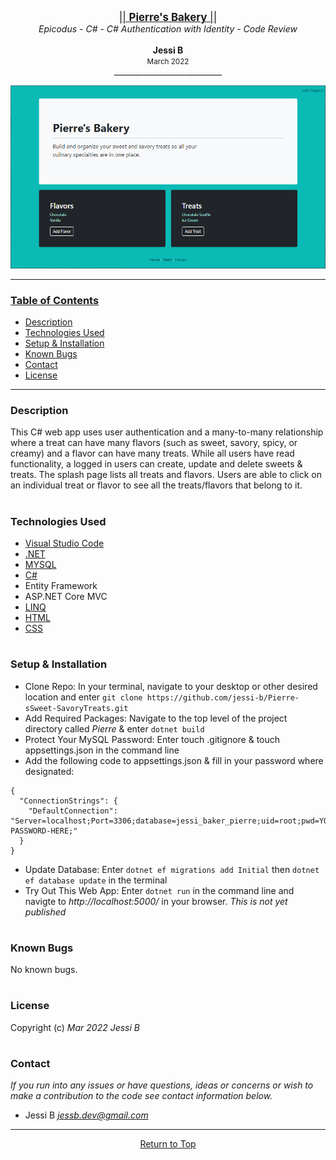 <p align="center">
  <u><big>|| <b>Pierre's Bakery</b> ||</big></u>
  <br>
  <em>Epicodus - C# - C# Authentication with Identity -  Code Review</em>
  <br>
  <br>
  <strong>Jessi B</strong>
  <br>
  <small>March 2022</small>
  <br>
  ___________________________
  <br>

  ![image](./Pierre/wwwroot/img/snapshot_home.png)

------------------------------

### <u>Table of Contents</u>
* <a href="#-description">Description</a>
* <a href="#-technologies-used">Technologies Used</a>
* <a href="#-setup-&-installation">Setup & Installation</a>
* <a href="#-known-bugs">Known Bugs</a>
* <a href="#-contact">Contact</a>
* <a href="#-license">License</a>

------------------------------

### Description
This C# web app uses user authentication and a many-to-many relationship where a treat can have many flavors (such as sweet, savory, spicy, or creamy) and a flavor can have many treats. While all users have read functionality, a logged in users can create, update and delete sweets & treats. The splash page lists all treats and flavors. Users are able to click on an individual treat or flavor to see all the treats/flavors that belong to it.

<!-- <em>User Stories</em><br>
As a user, I want to .... -->
#
### Technologies Used
* [Visual Studio Code](https://code.visualstudio.com/)
* [.NET](https://dotnet.microsoft.com/en-us/download)
* [MYSQL](https://dev.mysql.com/downloads/)
* [C#](https://docs.microsoft.com/en-us/dotnet/csharp/)
* Entity Framework
* ASP.NET Core MVC
* [LINQ](https://docs.microsoft.com/en-us/dotnet/csharp/programming-guide/concepts/linq/)
* [HTML](https://developer.mozilla.org/en-US/docs/Web/HTML)
* [CSS](https://developer.mozilla.org/en-US/docs/Web/CSS)
#
### Setup & Installation
* Clone Repo: In your terminal, navigate to your desktop or other desired location and enter `git clone https://github.com/jessi-b/Pierre-sSweet-SavoryTreats.git`
* Add Required Packages: Navigate to the top level of the project directory called _Pierre_ & enter `dotnet build`
* Protect Your MySQL Password: Enter touch .gitignore & touch appsettings.json in the command line
* Add the following code to appsettings.json & fill in your password where designated:
```
{ 
  "ConnectionStrings": { 
    "DefaultConnection": "Server=localhost;Port=3306;database=jessi_baker_pierre;uid=root;pwd=YOUR-PASSWORD-HERE;" 
  } 
}
```
* Update Database: Enter `dotnet ef migrations add Initial` then `dotnet ef database update` in the terminal
* Try Out This Web App: Enter `dotnet run` in the command line and navigte to _http://localhost:5000/_ in your browser.  *This is not yet published*
#
### Known Bugs
No known bugs.
#
### License
Copyright (c)  _Mar 2022_  _Jessi B_
#
### Contact
_If you run into any issues or have questions, ideas or concerns or wish to make a contribution to the code see contact information below._
* Jessi B  <em><jessb.dev@gmail.com></em>
------------------------------
<p align="center"><a href="#">Return to Top</a></p>